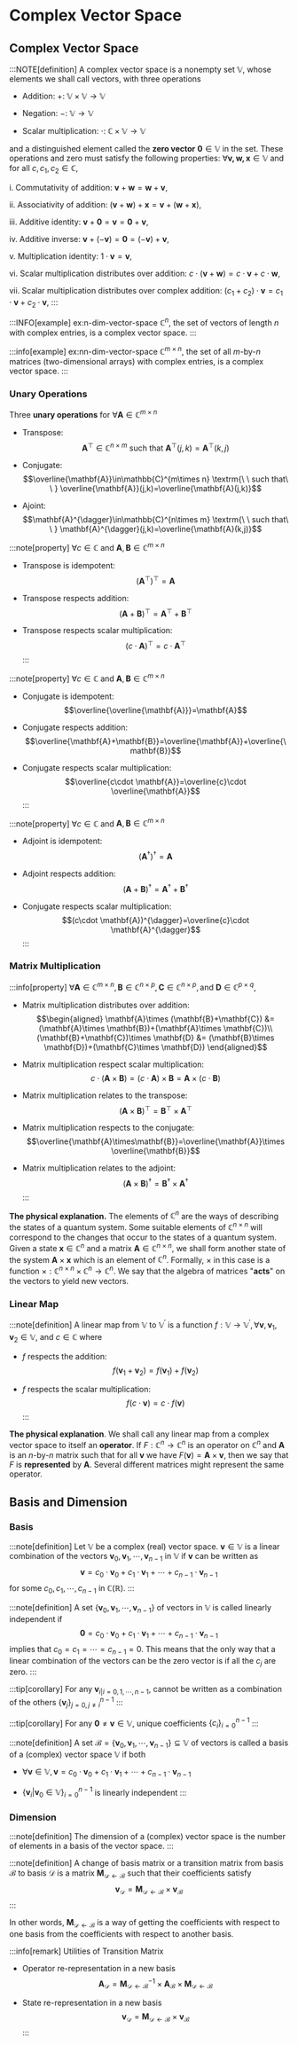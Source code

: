 # Complex Vector Space

## Complex Vector Space

:::NOTE[definition]
A complex vector space is a nonempty set $\mathbb{V}$, whose elements we
shall call vectors, with three operations

- Addition: $+$: $\mathbb{V}\times \mathbb{V}\rightarrow \mathbb{V}$

- Negation: $-$: $\mathbb{V}\rightarrow \mathbb{V}$

- Scalar multiplication: $\cdot$:
    $\mathbb{C}\times \mathbb{V}\rightarrow \mathbb{V}$

and a distinguished element called the **zero vector**
$\boldsymbol{0}\in \mathbb{V}$ in the set. These operations and zero
must satisfy the following properties:
$\forall \boldsymbol{v, w, x}\in \mathbb{V}$ and for all
$c, c_1, c_2\in\mathbb{C}$,

i.  Commutativity of addition:
    $\boldsymbol{v}+\boldsymbol{w} = \boldsymbol{w}+\boldsymbol{v}$,

ii. Associativity of addition:
    $(\boldsymbol{v}+\boldsymbol{w}) + \boldsymbol{x} = \boldsymbol{v} + (\boldsymbol{w}+\boldsymbol{x})$,

iii. Additive identity:
     $\boldsymbol{v} + \boldsymbol{0} = \boldsymbol{v} = \boldsymbol{0} + \boldsymbol{v}$,

iv. Additive inverse:
    $\boldsymbol{v} + (-\boldsymbol{v}) = \boldsymbol{0} = (-\boldsymbol{v}) + \boldsymbol{v}$,

v.  Multiplication identity: $1\cdot \boldsymbol{v}=\boldsymbol{v}$,

vi. Scalar multiplication distributes over addition:
    $c\cdot(\boldsymbol{v}+\boldsymbol{w})=c\cdot \boldsymbol{v}+c\cdot\boldsymbol{w}$,

vii. Scalar multiplication distributes over complex addition:
     $(c_1+c_2)\cdot\boldsymbol{v}=c_1\cdot \boldsymbol{v}+c_2\cdot\boldsymbol{v}$,
:::

:::INFO[example]
ex:n-dim-vector-space $\mathbb{C}^n$, the set of vectors of length $n$
with complex entries, is a complex vector space.
:::

:::info[example]
ex:nn-dim-vector-space $\mathbb{C}^{m\times n}$, the set of all
$m$-by-$n$ matrices (two-dimensional arrays) with complex entries, is a
complex vector space.
:::

### Unary Operations

Three **unary operations** for
$\forall \mathbf{A}\in\mathbb{C}^{m\times n}$

- Transpose:
    $$\mathbf{A}^{\top}\in\mathbb{C}^{n\times m} \textrm{\ \ such that\ \ } \mathbf{A}^{\top}(j,k)=\mathbf{A}^{\top}(k,j)$$

- Conjugate:
    $$\overline{\mathbf{A}}\in\mathbb{C}^{m\times n} \textrm{\ \ such that\ \ } \overline{\mathbf{A}}(j,k)=\overline{\mathbf{A}(j,k)}$$

- Ajoint:
    $$\mathbf{A}^{\dagger}\in\mathbb{C}^{n\times m} \textrm{\ \ such that\ \ } \mathbf{A}^{\dagger}(j,k)=\overline{\mathbf{A}(k,j)}$$

:::note[property]
$\forall c\in \mathbb{C}$ and
$\mathbf{A}, \mathbf{B}\in\mathbb{C}^{m\times n}$

- Transpose is idempotent: $$(\mathbf{A}^{\top})^{\top}=\mathbf{A}$$

- Transpose respects addition:
    $$(\mathbf{A}+\mathbf{B})^{\top}=\mathbf{A}^{\top}+\mathbf{B}^{\top}$$

- Transpose respects scalar multiplication:
    $$(c\cdot \mathbf{A})^{\top}=c\cdot \mathbf{A}^{\top}$$
:::

:::note[property]
$\forall c\in \mathbb{C}$ and
$\mathbf{A}, \mathbf{B}\in\mathbb{C}^{m\times n}$

- Conjugate is idempotent:
    $$\overline{\overline{\mathbf{A}}}=\mathbf{A}$$

- Conjugate respects addition:
    $$\overline{\mathbf{A}+\mathbf{B}}=\overline{\mathbf{A}}+\overline{\mathbf{B}}$$

- Conjugate respects scalar multiplication:
    $$\overline{c\cdot \mathbf{A}}=\overline{c}\cdot \overline{\mathbf{A}}$$
:::

:::note[property]
$\forall c\in \mathbb{C}$ and
$\mathbf{A}, \mathbf{B}\in\mathbb{C}^{m\times n}$

- Adjoint is idempotent:
    $${(\mathbf{A}^{\dagger})}^{\dagger}=\mathbf{A}$$

- Adjoint respects addition:
    $$(\mathbf{A}+\mathbf{B})^{\dagger}=\mathbf{A}^{\dagger}+\mathbf{B}^{\dagger}$$

- Conjugate respects scalar multiplication:
    $$(c\cdot \mathbf{A})^{\dagger}=\overline{c}\cdot \mathbf{A}^{\dagger}$$
:::

### Matrix Multiplication

:::info[property]
$\forall\mathbf{A}\in\mathbb{C}^{m\times n}, \mathbf{B}\in\mathbb{C}^{n\times p}, \mathbf{C}\in\mathbb{C}^{n\times p}, \textrm{and}\ \mathbf{D}\in\mathbb{C}^{p\times q},$

- Matrix multiplication distributes over addition: $$\begin{aligned}
                \mathbf{A}\times (\mathbf{B}+\mathbf{C}) &= (\mathbf{A}\times \mathbf{B})+(\mathbf{A}\times \mathbf{C})\\
                (\mathbf{B}+\mathbf{C})\times \mathbf{D} &= (\mathbf{B}\times \mathbf{D})+(\mathbf{C}\times \mathbf{D})
            \end{aligned}$$

- Matrix multiplication respect scalar multiplication:
    $$c\cdot(\mathbf{A}\times\mathbf{B})=(c\cdot\mathbf{A})\times\mathbf{B}=\mathbf{A}\times(c\cdot\mathbf{B})$$

- Matrix multiplication relates to the transpose:
    $$(\mathbf{A}\times\mathbf{B})^{\top}=\mathbf{B}^{\top}\times\mathbf{A}^{\top}$$

- Matrix multiplication respects to the conjugate:
    $$\overline{\mathbf{A}\times\mathbf{B}}=\overline{\mathbf{A}}\times \overline{\mathbf{B}}$$

- Matrix multiplication relates to the adjoint:
    $$(\mathbf{A}\times\mathbf{B})^{\dagger}=\mathbf{B}^{\dagger}\times\mathbf{A}^{\dagger}$$
:::

**The physical explanation.** The elements of $\mathbb{C}^n$ are the
ways of describing the states of a quantum system. Some suitable
elements of $\mathbb{C}^{n×n}$ will correspond to the changes that occur
to the states of a quantum system. Given a state
$\boldsymbol{x}\in \mathbb{C}^n$ and a matrix
$\mathbf{A}\in\mathbb{C}^{n\times n}$, we shall form another state of
the system $\mathbf{A}\times \boldsymbol{x}$ which is an element of
$\mathbb{C}^n$. Formally, $\times$ in this case is a function
$\times: \mathbb{C}^{n\times n}\times \mathbb{C}^n\rightarrow \mathbb{C}^n$.
We say that the algebra of matrices "**acts**" on the vectors to yield
new vectors.

### Linear Map

:::note[definition]
A linear map from $\mathbb{V}$ to $\mathbb{V}^{'}$ is a function
$f: \mathbb{V}\rightarrow \mathbb{V}^{'}, \forall \boldsymbol{v}, \boldsymbol{v}_1, \boldsymbol{v}_2\in\mathbb{V}$,
and $c\in\mathbb{C}$ where

-   $f$ respects the addition:
    $$f(\boldsymbol{v}_1+\boldsymbol{v}_2)=f(\boldsymbol{v}_1)+f(\boldsymbol{v}_2)$$

-   $f$ respects the scalar multiplication:
    $$f(c\cdot\boldsymbol{v})=c\cdot f(\boldsymbol{v})$$
:::

**The physical explanation**. We shall call any linear map from a
complex vector space to itself an **operator**. If
$F: \mathbb{C}^n\rightarrow\mathbb{C}^n$ is an operator on
$\mathbb{C}^n$ and $\mathbf{A}$ is an $n$-by-$n$ matrix such that for
all $\boldsymbol{v}$ we have
$F(\boldsymbol{v}) = \mathbf{A}\times \boldsymbol{v}$, then we say that
$F$ is **represented** by $\mathbf{A}$. Several different matrices might
represent the same operator.

## Basis and Dimension

### Basis

:::note[definition]
Let $\mathbb{V}$ be a complex (real) vector space.
$\boldsymbol{v}\in\mathbb{V}$ is a linear combination of the vectors
$\boldsymbol{v}_0, \boldsymbol{v}_1, \cdots, \boldsymbol{v}_{n-1}$ in
$\mathbb{V}$ if $\mathbf{v}$ can be written as
$$\boldsymbol{v} = c_0\cdot\boldsymbol{v}_0+c_1\cdot\boldsymbol{v}_1+\cdots+c_{n-1}\cdot\boldsymbol{v}_{n-1}$$
for some $c_0, c_1, \cdots, c_{n-1}$ in $\mathbb{C}$($\mathbb{R}$).
:::

:::note[definition]
A set
$\{\boldsymbol{v}_0, \boldsymbol{v}_1, \cdots, \boldsymbol{v}_{n-1}\}$
of vectors in $\mathbb{V}$ is called linearly independent if
$$\mathbf{0} = c_0\cdot\boldsymbol{v}_0+c_1\cdot\boldsymbol{v}_1+\cdots+c_{n-1}\cdot\boldsymbol{v}_{n-1}$$
implies that $c_0=c_1=\cdots=c_{n-1}=0$. This means that the only way
that a linear combination of the vectors can be the zero vector is if
all the $c_j$ are zero.
:::

:::tip[corollary]
For any $\boldsymbol{v}_{i|i=0,1,\cdots,n-1}$, cannot be written as a
combination of the others $\{\boldsymbol{v}_j\}_{j=0,j\neq i}^{n-1}$
:::

:::tip[corollary]
For any $\boldsymbol{0}\neq\boldsymbol{v}\in\mathbb{V}$, unique
coefficients $\{c_i\}_{i=0}^{n-1}$
:::

:::note[definition]
A set
$\mathcal{B}=\{\boldsymbol{v}_0, \boldsymbol{v}_1, \cdots, \boldsymbol{v}_{n-1}\}\subseteq\mathbb{V}$
of vectors is called a basis of a (complex) vector space $\mathbb{V}$ if
both

-   $\forall \boldsymbol{v}\in\mathbb{V}, \boldsymbol{v}=c_0\cdot\boldsymbol{v}_0+c_1\cdot\boldsymbol{v}_1+\cdots+c_{n-1}\cdot\boldsymbol{v}_{n-1}$

-   $\{\boldsymbol{v}_i|\boldsymbol{v}_0\in\mathbb{V}\}_{i=0}^{n-1}$ is
    linearly independent
:::

### Dimension

:::note[definition]
The dimension of a (complex) vector space is the number of elements in a
basis of the vector space.
:::

:::note[definition]
A change of basis matrix or a transition matrix from basis $\mathcal{B}$
to basis $\mathcal{D}$ is a matrix
$\mathbf{M}_{\mathcal{D}\leftarrow\mathcal{B}}$ such that their
coefficients satisfy
$$\boldsymbol{v}_{\mathcal{D}}=\mathbf{M}_{\mathcal{D}\leftarrow\mathcal{B}}\times \boldsymbol{v}_{\mathcal{B}}$$
:::

In other words, $\mathbf{M}_{\mathcal{D}\leftarrow\mathcal{B}}$ is a way
of getting the coefficients with respect to one basis from the
coefficients with respect to another basis.

:::info[remark]
Utilities of Transition Matrix

-   Operator re-representation in a new basis
    $$\mathbf{A}_{\mathcal{D}}=\mathbf{M}_{\mathcal{D}\leftarrow\mathcal{B}}^{-1}\times\mathbf{A}_{\mathcal{B}}\times\mathbf{M}_{\mathcal{D}\leftarrow\mathcal{B}}$$

-   State re-representation in a new basis
    $$\boldsymbol{v}_{\mathcal{D}}=\mathbf{M}_{\mathcal{D}\leftarrow\mathcal{B}}\times \boldsymbol{v}_{\mathcal{B}}$$
:::
<!-- 
:::info[example]
ex:hadamard In $\mathbb{R}^2$, the transition matrix from the canonical
basis $$\begin{Bmatrix}
            \begin{bmatrix} 1 \\ 0 \end{bmatrix}, \begin{bmatrix}   1 \\ 0 \end{bmatrix}
        \end{Bmatrix}$$ to this other basis $$\begin{Bmatrix}
            \begin{bmatrix} \frac{1}{\sqrt{2}} \\ \frac{1}{\sqrt{2}} \end{bmatrix}, \begin{bmatrix} \frac{1}{\sqrt{2}} \\ -\frac{1}{\sqrt{2}} \end{bmatrix}
        \end{Bmatrix}$$ is the Hadamard matrix:
$$\mathbf{H}=\frac{1}{\sqrt{2}}\begin{bmatrix}
            1& 1\\1& -1
        \end{bmatrix}
        =\begin{bmatrix}
            \frac{1}{\sqrt{2}}& \frac{1}{\sqrt{2}}\\
            \frac{1}{\sqrt{2}}& -\frac{1}{\sqrt{2}}
        \end{bmatrix}$$ as shown in Figure
[1.1](#fig:hardamard){reference-type="ref" reference="fig:hardamard"}.
:::

![The Hardamard matrix for basis
transition](figures/hadamard.pdf){#fig:hardamard width="0.7\\linewidth"}

**The motivation to change basis.** In physics, we are often faced with
a problem in which it is easier to calculate something in a noncanonical
basis. For example, consider a ball rolling down a ramp as depicted in
Figure [\[fig:rolling-ball\]](#fig:rolling-ball){reference-type="ref"
reference="fig:rolling-ball"}.

<figure id="fig:basis">

<figcaption>Basis transition example (a) and flowchart (b).</figcaption>
</figure>

The ball will not be moving in the direction of the canonical basis.
Rather it will be rolling downward in the direction of +45◦, −45◦ basis.
Suppose we wish to calculate when this ball will reach the bottom of the
ramp or what is the speed of the ball. To do this, we change the problem
from one in the canonical basis to one in the other basis. In this other
basis, the motion is easier to deal with. Once we have completed the
calculations, we change our results into the more understandable
canonical basis and produce the desired answer. We might envision this
as the flowchart shown in Figure
[\[fig:basis-transition\]](#fig:basis-transition){reference-type="ref"
reference="fig:basis-transition"}.

Throughout this course, we shall go from one basis to another basis,
perform some calculations, and finally revert to the original basis. The
Hadamard matrix will frequently be the means by which we change the
basis.

## Inner Product and Hilbert Space

### Inner Product

::: definition
An inner product (also called a dot product or scalar product) on a
complex vector space $\mathbb{V}$ is a function
$$\langle\cdot, \cdot\rangle:\mathbb{V}\times \mathbb{V}\rightarrow \mathbb{C}$$
that satisfies the following conditions for all $\boldsymbol{v}$,
$\boldsymbol{v}_1$, $\boldsymbol{v}_2$, and $\boldsymbol{v}_3$ in
$\mathbb{V}$ and for $a, c\in \mathbb{C}$:

i.  Nondegenerate:
    $$\langle\boldsymbol{v}, \boldsymbol{v}\rangle\geq 0 \textrm{\ and\ } \langle\boldsymbol{v}, \boldsymbol{v}\rangle\Leftrightarrow \boldsymbol{v}=\boldsymbol{0}$$

ii. Respects addition: $$\begin{aligned}
                \langle\boldsymbol{v}_1+\boldsymbol{v}_2, \boldsymbol{v}_3\rangle&=
                \langle\boldsymbol{v}_1, \boldsymbol{v}_3\rangle + \langle\boldsymbol{v}_2, \boldsymbol{v}_3\rangle\\
                \langle\boldsymbol{v}_1, \boldsymbol{v}_2+\boldsymbol{v}_3\rangle&=
                \langle\boldsymbol{v}_1, \boldsymbol{v}_2\rangle + \langle\boldsymbol{v}_1, \boldsymbol{v}_3\rangle
            
    \end{aligned}$$

iii. Respects scalar multiplication: $$\begin{aligned}
                 \langle c\cdot \boldsymbol{v}_1, \boldsymbol{v}_2\rangle &= \overline{c}\times \langle \boldsymbol{v}_1, \boldsymbol{v}_2\rangle\\
                 \langle \boldsymbol{v}_1, c\cdot \boldsymbol{v}_2\rangle &= c\times \langle \boldsymbol{v}_1, \boldsymbol{v}_2\rangle
             
     \end{aligned}$$

iv. Skew symmetric:
    $$\langle \boldsymbol{v}_1, \boldsymbol{v}_2\rangle = \overline{\langle \boldsymbol{v}_2, \boldsymbol{v}_1\rangle}$$
:::

::: definition
A vector space with an inner space.
:::

::: example
ex:Rn $\mathbb{R}^n$: The inner product is given as
$$\langle\boldsymbol{v}_1, \boldsymbol{v}_2\rangle=\boldsymbol{v}_1^{\top}\times \boldsymbol{v}_2$$
:::

::: example
ex:Cn $\mathbb{C}^n$: The inner product is given as
$$\langle\boldsymbol{v}_1, \boldsymbol{v}_2\rangle=\boldsymbol{v}_1^{\dagger}\times \boldsymbol{v}_2$$
:::

::: example
ex:Rnn $\mathbb{R}^{n\times n}$ has an inner product given for matrices
$\mathbf{A}, \mathbf{B}\in\mathbb{R}^{n\times n}$ as
$$\langle\mathbf{A}, \mathbf{B}\rangle=\Tr(\mathbf{A}^{\top}\times \mathbf{B})$$
where the **trace** of a square matrix $\mathbf{C}$ is given as the sum
of the diagonal elements. That is, $$\Tr(C)=\sum_{i=0}^{n-1}C[i,i]$$
:::

::: example
ex:Cnn $\mathbb{C}^{n\times n}$ has an inner product given for matrices
$\mathbf{A}, \mathbf{B}\in\mathbb{C}^{n\times n}$ as
$$\langle\mathbf{A}, \mathbf{B}\rangle=\Tr(\mathbf{A}^{\dagger}\times \mathbf{B})$$
:::

::: definition
Norm is a unary function derived from inner product
$$|\cdot|: \mathbb{V}\rightarrow \mathbb{R}$$ defined as
$|\boldsymbol{v}|=\sqrt{\langle\boldsymbol{v},\boldsymbol{v}\rangle}$,
which has the following properties

-   Norm is nondegenerate:
    $$|\boldsymbol{v}|>0 \textrm{\ if\ } \boldsymbol{v}\neq \boldsymbol{0} \textrm{\ and\ } |\boldsymbol{0}|=0$$

-   Norm satisfies the triangular inequality:
    $$|\boldsymbol{v}+\boldsymbol{w}|\leq|\boldsymbol{v}|+|\boldsymbol{w}|$$

-   Norm respects scalar multiplication:
    $$|c\cdot\boldsymbol{v}|=|c|\cdot|\boldsymbol{v}|$$
:::

::: definition
Distance is a binary function defined based on norm
$$d(\cdot, \cdot): \mathbb{V}\times \mathbb{V}\rightarrow \mathbb{R}$$
defined as
$d(\boldsymbol{v}_1, \boldsymbol{v}_2)=|\boldsymbol{v}_1-\boldsymbol{v}_2|=\sqrt{\langle\boldsymbol{v}_1-\boldsymbol{v}_2, \boldsymbol{v}_1-\boldsymbol{v}_2\rangle}$,
which has the following properties

-   Distance is nondegenerate:
    $$d(\boldsymbol{v}, \boldsymbol{w})>0 \textrm{\ if\ } \boldsymbol{v}\neq\boldsymbol{w} \textrm{\ and\ } d(\boldsymbol{v}, \boldsymbol{w})=0\ \Leftrightarrow\ \boldsymbol{v}=\boldsymbol{w}$$

-   Distance satisfies the triangular inequality:
    $$d(\boldsymbol{u}, \boldsymbol{v})\leq d(\boldsymbol{u}, \boldsymbol{w})+d(\boldsymbol{w}, \boldsymbol{v})$$

-   Distance is symmetric:
    $$d(\boldsymbol{u}, \boldsymbol{v})=d(\boldsymbol{v}, \boldsymbol{u})$$
:::

::: definition
A basis
$\mathcal{B}=\{\boldsymbol{v}_0, \boldsymbol{v}_1, \cdots, \boldsymbol{v}_{n-1}\}$
for an inner space $$\langle\boldsymbol{v}_i, \boldsymbol{v}_j\rangle=
            \begin{cases}
                1, & \textrm{if}\ \ i=j\\
                0, & \textrm{if}\ \ i\neq j
            \end{cases}$$ with the following property

-   For $\forall \boldsymbol{v}\in\mathbb{V}$ and any orthonormal basis
    $\{\boldsymbol{e}_i\}_{i=0}^{n-1}$ we have
    $$\boldsymbol{v}=\sum_{i=0}^{n-1}\langle\boldsymbol{e}_i, \boldsymbol{v}\rangle\boldsymbol{e}_i$$
:::

**Note:** inner product defines geometry in the vector space (Figure
[1.3](#fig:inner-product){reference-type="ref"
reference="fig:inner-product"}).

![Inner product lays the geometric foundation in the vector
space.](figures/inner-product.pdf){#fig:inner-product
width="\\linewidth"}

### Hilbert Space

::: definition
Within an inner product space $\mathbb{V}$, $\langle\cdot, \cdot\rangle$
(with the derived norm and a distance function), a sequence of vectors
$\boldsymbol{v}_0, \boldsymbol{v}_1, \cdots$ is called a Cauchy sequence
if $\forall \epsilon>0$, there exists an $N_0\in\mathbb{N}$ such that
for all
$m, n\geq N_0, d(\boldsymbol{v}_m, \boldsymbol{v}_n)\leq \epsilon$.
:::

::: definition
For any Cauchy sequence $\boldsymbol{v}_0, \boldsymbol{v}_1, \cdots$, it
is complete if there exist a $\overline{\boldsymbol{v}}\in\mathbb{V}$,
such that
$\lim\limits_{n\rightarrow \infty}d(\boldsymbol{v}_n-\overline{\boldsymbol{v}})=0$.
:::

::: definition
A Hilbert space is a complex inner space that is complete.
:::

## Eigenvalue and Eigenvector

::: definition
For a matrix $\mathbf{A}\in\mathbb{C}^{n\times n}$, if there is a number
$c\in\mathbb{C}$ and a vector $0\neq \boldsymbol{v}\in\mathbb{C}^n$ such
that $$\mathbf{A}\boldsymbol{v}=c\cdot\boldsymbol{v}$$ then $c$ is
called an eigenvalue of $\mathbf{A}$ and $\boldsymbol{v}$ is called an
eigenvector of $\mathbf{A}$ associate with $c$.
:::

## Hermitian and Unitary Matrices

### Hermitian Matrix

::: definition
An $n$-by-$n$ matrix $\mathbf{A}$ is called hermitian if
$\mathbf{A}^{\dagger}=\mathbf{A}$. In other words,
$A[j, k]=\overline{A[k, j]}$.
:::

::: definition
If $\mathbf{A}$ is a hermitian matrix then the operator that it
represents is called self-adjoint.
:::

::: proposition
[]{#prop:symmetry label="prop:symmetry"} if
$\mathbf{A}\in \mathbb{C}^{n\times n}$ is Hermitian,
$\forall \boldsymbol{v},\boldsymbol{w}\in\mathbb{C}^{n}$ we have
$$\langle\mathbf{A}\boldsymbol{v}, \boldsymbol{w}\rangle=\langle\boldsymbol{v}, \mathbf{A}\boldsymbol{w}\rangle$$

::: proof
*Proof.* $$\begin{aligned}
        \langle\mathbf{A}\boldsymbol{v},\boldsymbol{w}\rangle
        &=\left(\mathbf{A}\boldsymbol{v}\right)^{\dagger}\times \boldsymbol{w} &\textrm{\textcolor{blue}{\% definition of inner product}}\\
        &=\boldsymbol{v}^{\dagger}\times \mathbf{A}^{\dagger}\times \boldsymbol{w} &\textrm{\textcolor{blue}{\% multiplication relates to the adjoint}}\\
        &=\boldsymbol{v}^{\dagger}\times \mathbf{A}\times \boldsymbol{w} \ &\textrm{\textcolor{blue}{\% definition of Hermitian matrices}}\\
        &=\boldsymbol{v}^{\dagger}\times\left(\mathbf{A}\boldsymbol{w}\right) \ &\textrm{\textcolor{blue}{\% multiplication is associative}}\\
        &=\langle\boldsymbol{v}, \mathbf{A}\boldsymbol{w}\rangle
        &\textrm{\textcolor{blue}{\% definition of inner product}}
    
\end{aligned}$$ ◻
:::
:::

::: proposition
[]{#prop:real label="prop:real"} For a Hermitian matrix, its all
eigenvalues are real.

::: proof
*Proof.* Let $\mathbf{A}\in\mathbb{C}^{n\times n}$ be a Hermitian matrix
with an eigenvalue $c\in\mathbb{C}$ and an eigenvector
$\boldsymbol{v}\in\mathbb{C}^n$ $$\begin{aligned}
            c\langle\boldsymbol{v},\boldsymbol{v}\rangle
            &=\langle\boldsymbol{v}, c\boldsymbol{v}\rangle 
            &\textrm{\textcolor{blue}{\% inner product respects scalar multiplication}}\\
            &=\langle\boldsymbol{v}, \mathbf{A}\boldsymbol{v}\rangle 
            &\textrm{\textcolor{blue}{\% definition of eigenvalue and eigenvector}}\\
            &=\langle\mathbf{A}\boldsymbol{v}, \boldsymbol{v}\rangle 
            &\textrm{\textcolor{blue}{\% see Proposition \ref{prop:symmetry}}}\\
            &=\langle c\boldsymbol{v}, \boldsymbol{v}\rangle 
            &\textrm{\textcolor{blue}{\% definition of eigenvalue and eigenvector}}\\
            &=\overline{c}\langle\boldsymbol{v}, \boldsymbol{v}\rangle 
            &\textrm{\textcolor{blue}{\% inner product respects scalar multiplication}}\\
        
\end{aligned}$$ ◻
:::
:::

::: proposition
For a Hermitian matrix, distinct eigenvectors that have distinct
eigenvalues are orthogonal

::: proof
*Proof.* Let $\mathbf{A}\in\mathbb{C}^{n\times n}$ be a Hermitian matrix
with two distinct eigenvectors
$\boldsymbol{v}_1\neq\boldsymbol{v}_2\in\mathbb{C}^n$ and their related
eigenvalues $c_1,c_2\in\mathbb{C}$ $$\begin{aligned}
            c_2\langle\boldsymbol{v}_1,\boldsymbol{v}_2\rangle
            &=\langle\boldsymbol{v}_1, c_2\boldsymbol{v}_2\rangle 
            &\textrm{\textcolor{blue}{\% inner product respects scalar multiplication}}\\
            &=\langle\boldsymbol{v}_1, \mathbf{A}\boldsymbol{v}_2\rangle 
            &\textrm{\textcolor{blue}{\% definition of eigenvalue and eigenvector}}\\
            &=\langle\mathbf{A}\boldsymbol{v}_1, \boldsymbol{v}_2\rangle 
            &\textrm{\textcolor{blue}{\% see Proposition \ref{prop:symmetry}}}\\
            &=\langle c_1\boldsymbol{v}_1, \boldsymbol{v}_2\rangle 
            &\textrm{\textcolor{blue}{\% definition of eigenvalue and eigenvector}}\\
            &=\overline{c_1}\langle\boldsymbol{v}_1, \boldsymbol{v}_2\rangle 
            &\textrm{\textcolor{blue}{\% inner product respects scalar multiplication}}\\
            &=c_1\langle\boldsymbol{v}_1, \boldsymbol{v}_2\rangle 
            &\textrm{\textcolor{blue}{\% see proposition \ref{prop:real}}}
        
\end{aligned}$$ ◻
:::
:::

::: proposition
Every self-adjoint operator $\mathbf{A}$ on a finite-dimensional complex
vector space $\mathbb{V}$ can be represented by a diagonal matrix whose
diagonal entries are the eigenvalues of $\mathbf{A}$, and whose
eigenvectors form an orthonormal basis for $\mathbb{V}$ (we shall call
this basis an eigenbasis).
:::

**Physical Meaning of Hermitian Matrix.** Hermitian matrices and their
eigenbases will play a major role in our story. We shall see in the
following lectures that associated with every physical observable of a
quantum system there is a corresponding Hermitian matrix. Measurements
of that observable always lead to a state that is represented by one of
the eigenvectors of the associated Hermitian matrix.

### Unitary Matrix

::: definition
Given a reversible matrix $\mathbf{U}\in\mathbb{C}^{n\times n}$ such
that
$$\mathbf{U}\times \mathbf{U}^{\dagger} = \mathbf{U}^{\dagger}\times \mathbf{U}=\mathbf{I}_n$$
then $\mathbf{U}$ is a unitary matrix.
:::

::: example
ex:unitary-example $\mathbf{U}_1=\begin{bmatrix}
        \cos\theta &-\sin\theta &0\\[8pt]
        \sin\theta &\cos\theta &0\\[8pt]
        0 &0 &1
    \end{bmatrix}$ for any $\theta$. $\mathbf{U}_2=\begin{bmatrix}
        \frac{1+i}{2} &\frac{i}{\sqrt{3}} &\frac{3+i}{2\sqrt{15}}\\[8pt]
        \frac{-1}{2} &\frac{1}{\sqrt{3}} &\frac{4+3i}{2\sqrt{15}}\\[8pt]
        \frac{1}{2} &\frac{-i}{\sqrt{3}} &\frac{5i}{2\sqrt{15}}
    \end{bmatrix}$
:::

::: proposition
If $\mathbf{U}\in\mathbb{C}^{n\times n}$ is unitary,
$\forall \boldsymbol{v}, \boldsymbol{w}\in\mathbb{C}^n$ we have
$$\langle\mathbf{U}\boldsymbol{v}, \mathbf{U}\boldsymbol{w}\rangle=\langle\boldsymbol{v}, \boldsymbol{w}\rangle$$

::: proof
*Proof.* Let $\mathbf{A}\in\mathbb{C}^{n\times n}$ be a Hermitian matrix
with two distinct eigenvectors
$\boldsymbol{v}_1\neq\boldsymbol{v}_2\in\mathbb{C}^n$ and their related
eigenvalues $c_1,c_2\in\mathbb{C}$ $$\begin{aligned}
            \langle\mathbf{U}\boldsymbol{v}, \mathbf{U}\boldsymbol{w}\rangle
            &=\left(\mathbf{U}\boldsymbol{v}\right)^{\dagger}\times  \left(\mathbf{U}\boldsymbol{w}\right)
            &\textrm{\textcolor{blue}{\% definition for inner product}}\\
            &=\boldsymbol{v}^{\dagger}\mathbf{U}^{\dagger}\times \mathbf{U}\boldsymbol{w}
            &\textrm{\textcolor{blue}{\% multiplication relates to adjoint}}\\
            &=\boldsymbol{v}^{\dagger}\times \mathbf{I}\times \boldsymbol{w}
            &\textrm{\textcolor{blue}{\% definition for unitary matrices}}\\
            &=\langle \boldsymbol{v}, \boldsymbol{w}\rangle 
            &\textrm{\textcolor{blue}{\% definition for inner product}}
        
\end{aligned}$$ ◻
:::
:::

::: proposition
If $\mathbf{U}\in\mathbb{C}^{n\times n}$ is unitary,
$\forall \boldsymbol{v}, \in\mathbb{C}^n$ we have
$$|\mathbf{U}\boldsymbol{v}|=|\boldsymbol{v}|$$

::: proof
*Proof.* Let $\mathbf{A}\in\mathbb{C}^{n\times n}$ be a Hermitian matrix
with two distinct eigenvectors
$\boldsymbol{v}_1\neq\boldsymbol{v}_2\in\mathbb{C}^n$ and their related
eigenvalues $c_1,c_2\in\mathbb{C}$ $$\begin{aligned}
            |\mathbf{U}\boldsymbol{v}|
            &=\sqrt{\langle\mathbf{U}\boldsymbol{v}, \langle\mathbf{U}\boldsymbol{v}\rangle}
            &\textrm{\textcolor{blue}{\% definition for norm}}\\
            &=\sqrt{\langle\boldsymbol{v}, \boldsymbol{v}\rangle}
            &\textrm{\textcolor{blue}{\% unitary matrices preserve inner product}}\\
            &=|\boldsymbol{v}|
            &\textrm{\textcolor{blue}{\% definition for norm}}\\
        
\end{aligned}$$ ◻
:::
:::

::: proposition
If $\mathbf{U}\in\mathbb{C}^{n\times n}$ is unitary,
$\forall \boldsymbol{v}, \boldsymbol{w}\in\mathbb{C}^n$ we have
$$d(\mathbf{U}\boldsymbol{v}, \mathbf{U}\boldsymbol{w})=d(\boldsymbol{v}, \boldsymbol{w})$$

::: proof
*Proof.* $$\begin{aligned}
            d(\mathbf{U}\boldsymbol{v}, \mathbf{U}\boldsymbol{w})
            &=|\mathbf{U}\boldsymbol{v}-\mathbf{U}\boldsymbol{w}|
            &\textrm{\textcolor{blue}{\% definition for distance}}\\
            &=|\mathbf{U}(\boldsymbol{v}-\boldsymbol{w})|
            &\textrm{\textcolor{blue}{\% multiplication distributes over addition}}\\
            &=|\boldsymbol{v}-\boldsymbol{w}|
            &\textrm{\textcolor{blue}{\% unitary matrices preserve norm}}\\
            &=d(\boldsymbol{v}, \boldsymbol{w})
            &\textrm{\textcolor{blue}{\% definition of distance}}
        
\end{aligned}$$ ◻
:::
:::

::: proposition
The modulus of eigenvalues of unitary matrix is $1$.
:::

::: proposition
Unitary matrix is the transition matrix from an orthonormal basis to
another orthonormal basis.
:::

**Physical meaning of unitary Matrix.** What does unitary really mean?
As we saw, it means that it preserves the geometry. But it also means
something else: If $\mathbf{U}$ is unitary and
$\mathbf{U}\mathbf{V}=\mathbf{V}^{'}$, then we can easily form
$\mathbf{U}^{\dagger}$ and multiply both sides of the equation by
$\mathbf{U}^{\dagger}$ to get
$\mathbf{U}^{\dagger}\mathbf{U}\mathbf{V}=\mathbf{U}^{\dagger}\mathbf{V}^{'}$
or $\mathbf{V}=\mathbf{U}^{\dagger}\mathbf{V}^{'}$. In other words,
because $\mathbf{U}$ is unitary, there is a related matrix that can
"undo" the action that $\mathbf{U}$ performs. $\mathbf{U}^{\dagger}$
takes the result of $\mathbf{U}$'s action and gets back the original
vector. In the quantum world, all actions (that are not measurements)
are "undoable" or "reversible" in such a manner.

![The role of Hermitian and unitary matrices.](figures/UH.pdf){#fig:uh
width=".9\\linewidth"}

**The roles of Hermitian and unitary matrices in quantum computing.** As
shown in Figure [1.4](#fig:uh){reference-type="ref" reference="fig:uh"},
the Hermitian matrix plays an important role in the quantum measurement
phrase, which decides the concrete basis to observe the final
computational result $\ket{\psi^{*}}$. Once the basis ($\mathbf{H}_1$ or
$\mathbf{H}_2$) is decided, the observation result must be
probabilistically collapsed into one of the eigenvectors of the
corresponding basis. The unitary matrix plays a role of action to change
the state of the quantum computer. Considering its reversible property,
all actions performed in quantum computing can be undone by performing
an action described by $\mathbf{U}^{\dagger}$. The relations of
identity, Hermitian, unitary, and square matrices are shown in Figure
[1.5](#fig:types-of-matrices){reference-type="ref"
reference="fig:types-of-matrices"}.

![Types of
matrices.](figures/matrix-relationship.pdf){#fig:types-of-matrices
width="0.9\\linewidth"} -->
